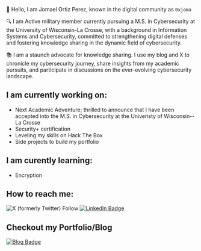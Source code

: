👋 Hello, I am Jomael Ortiz Perez, known in the digital community as `0xjoma`

🔍 I am Active military member currently pursuing a M.S. in Cybersecurity at the University of Wisconsin-La Crosse, with a background in Information Systems and Cybersecurity, committed to strengthening digital defenses and fostering knowledge sharing in the dynamic field of cybersecurity.

📚 I am a staunch advocate for knowledge sharing. I use my blog and X to chronicle my cybersecurity journey, share insights from my academic pursuits, and participate in discussions on the ever-evolving cybersecurity landscape.

## I am currently working on:
* Next Academic Adventure; thrilled to announce that I have been accepted into the M.S. in Cybersecurity at the Univeristy of Wisconsin--La Crosse
* Security+ certification
* Leveling my skills on Hack The Box
* Side projects to build my portfolio

## I am curently learning:
* Encryption

## How to reach me: 
![X (formerly Twitter) Follow](https://img.shields.io/twitter/follow/0xjoma) 
[![LinkedIn Badge](https://img.shields.io/badge/LinkedIn-Profile-blue)](https://www.linkedin.com/in/jomael-ortiz-perez-1384ba27b/)

## Checkout my Portfolio/Blog

[![Blog Badge](https://img.shields.io/badge/Blog-Visit-brightgreen)](https://0xjoma.github.io/)
